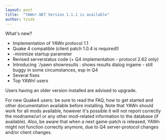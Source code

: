```yaml
---
layout: post
title:  "YAWn!.NET Version 1.1.1 is available"
author: tziek
---
```


What's new? 
- Implementation of YAWn protocol 1.1 
- Quake 4 compatible (client patch 1.0.4 is required!) 
- -minimize startup parameter 
- Revised serverstatus code (+ Q4 implementation - protocol 2.62 only) 
- Introducing `/yawn showresults : shows results dialog ingame - still buggy in some circumstances, esp in Q4 
- Several fixes 
- Top YAWn! users 

Users having an older version installed are advised to upgrade. 

For new Quake4 users: be sure to read the FAQ, how to get started and other documentation available before installing. Note that YAWn should work for all mods available, however it's possible it will not report correctly the modname/url or any other mod-related information to the database (if available). Also, be aware that when a next game-patch is released, YAWn might not function correctly anymore, due to Q4 server-protocol changes and/or client changes. 